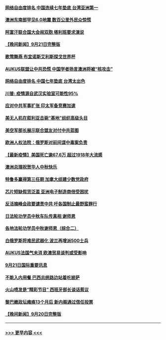 #### [网络自由度排名 中国连续七年垫底 台湾亚洲第一](../pages/prog202/a103223924.md?t=09221450) 
#### [澳洲东南部罕见6.0地震 数百公里外民众惊慌](../pages/prog202/a103223880.md?t=09221450) 
#### [阿富汗联合国大会闹双胞 塔利班要求演说](../pages/prog202/a103223818.md?t=09221450) 
#### [【晚间新闻】9月21日完整版](../pages/prog202/a103223799.md?t=09221450) 
#### [歌莺舞燕 布宜诺斯艾利斯探戈世界杯](../pages/prog202/a103223068.md?t=09221450) 
#### [AUKUS联盟让中共恐慌 中国学者扬言澳洲将被“核攻击”](../pages/prog202/a103223015.md?t=09221450) 
#### [网络自由度排名 中国七年垫底 台湾太出色](../pages/prog202/a103223045.md?t=09221450) 
#### [川普: 疫情源自武汉实验室可能性95%](../pages/prog202/a103223032.md?t=09221450) 
#### [应对中共军事扩张  印太军备竞赛加速](../pages/prog202/a103222973.md?t=09221450) 
#### [美无人机在叙利亚击毙“基地”组织高级头目](../pages/prog202/a103222954.md?t=09221450) 
#### [美空军部长展示联合盟友对付中共蓝图](../pages/prog202/a103222766.md?t=09221450) 
#### [欧洲人权法院：俄罗斯对前间谍中毒案负责](../pages/prog202/a103222848.md?t=09221450) 
#### [【最新疫情】美国死亡逾67.6万 超过1918年大流感](../pages/prog202/a103222812.md?t=09221450) 
#### [澳洲总理祝贺华人中秋快乐](../pages/prog202/a103222824.md?t=09221450) 
#### [特鲁多赢得第三任期 加拿大组建少数党政府](../pages/prog202/a103222792.md?t=09221450) 
#### [芯片短缺假货泛滥 亚洲电子制造商倍受困扰](../pages/prog202/a103222689.md?t=09221450) 
#### [反活摘峰会政要谴责中共 吁各国制止最野蛮罪行](../pages/prog202/a103222724.md?t=09221450) 
#### [日法轮功学员中秋车队传真相 谢师恩](../pages/prog202/a103222722.md?t=09221450) 
#### [各地法轮功学员中秋谢师恩（综合二）](../pages/prog202/a103222719.md?t=09221450) 
#### [白俄罗斯将难民武器化 波兰再增派500士兵](../pages/prog202/a103222684.md?t=09221450) 
#### [AUKUS法国气未消 欧澳贸易谈判或受影响](../pages/prog202/a103222694.md?t=09221450) 
#### [9月21日国际重要讯息](../pages/prog202/a103222601.md?t=09221450) 
#### [不能入内用餐 巴西总统路边站着吃披萨](../pages/prog202/a103222507.md?t=09221450) 
#### [火山喷发是“精彩节目” 西班牙部长谈话惹议](../pages/prog202/a103222442.md?t=09221450) 
#### [黎巴嫩政坛瘫痪13个月后 新内阁通过信任投票](../pages/prog202/a103222345.md?t=09221450) 
#### [【晚间新闻】9月20日完整版](../pages/prog202/a103222295.md?t=09221450) 

----
#### [ >>> 更早内容 <<< ](../indexes/prog202-earlier.md)
